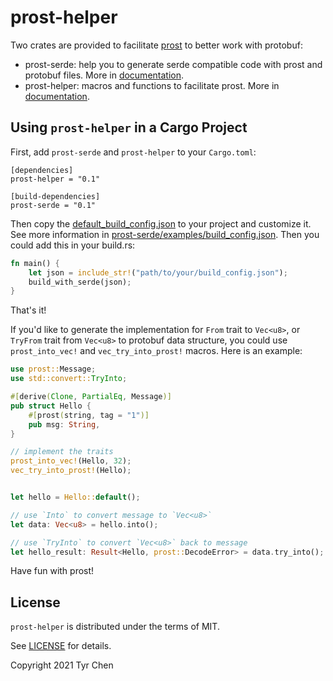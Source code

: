 # prost-helper

Two crates are provided to facilitate [prost](https://github.com/danburkert/prost) to better work with protobuf:
- prost-serde: help you to generate serde compatible code with prost and protobuf files. More in [documentation](https://docs.rs/prost-serde).
- prost-helper: macros and functions to facilitate prost. More in [documentation](https://docs.rs/prost-helper).

## Using `prost-helper` in a Cargo Project

First, add `prost-serde` and `prost-helper` to your `Cargo.toml`:

```
[dependencies]
prost-helper = "0.1"

[build-dependencies]
prost-serde = "0.1"
```

Then copy the [default_build_config.json](prost-serde/default_build_config.json) to your project and customize it. See more information in [prost-serde/examples/build_config.json](prost-serde/examples/build_config.json). Then you could add this in your build.rs:

```rust
fn main() {
    let json = include_str!("path/to/your/build_config.json");
    build_with_serde(json);
}
```

That's it!

If you'd like to generate the implementation for `From` trait to `Vec<u8>`, or `TryFrom` trait from `Vec<u8>` to protobuf data structure, you could use `prost_into_vec!` and `vec_try_into_prost!` macros. Here is an example:

```rust
use prost::Message;
use std::convert::TryInto;

#[derive(Clone, PartialEq, Message)]
pub struct Hello {
    #[prost(string, tag = "1")]
    pub msg: String,
}

// implement the traits
prost_into_vec!(Hello, 32);
vec_try_into_prost!(Hello);


let hello = Hello::default();

// use `Into` to convert message to `Vec<u8>`
let data: Vec<u8> = hello.into();

// use `TryInto` to convert `Vec<u8>` back to message
let hello_result: Result<Hello, prost::DecodeError> = data.try_into();
```

Have fun with prost!

## License

`prost-helper` is distributed under the terms of MIT.

See [LICENSE](LICENSE) for details.

Copyright 2021 Tyr Chen
